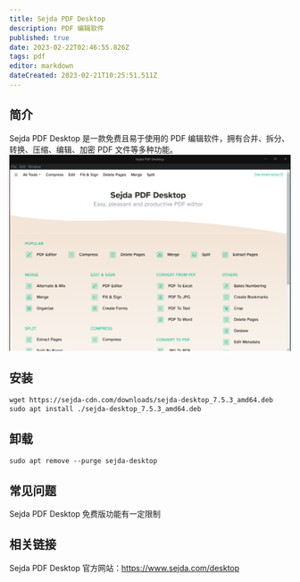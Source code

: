 ```yaml
---
title: Sejda PDF Desktop
description: PDF 编辑软件
published: true
date: 2023-02-22T02:46:55.826Z
tags: pdf
editor: markdown
dateCreated: 2023-02-21T10:25:51.511Z
---
```


## 简介
Sejda PDF Desktop 是一款免费且易于使用的 PDF 编辑软件，拥有合并、拆分、转换、压缩、编辑、加密 PDF 文件等多种功能。
![sejda.png](/sejda.png)
## 安装
```
wget https://sejda-cdn.com/downloads/sejda-desktop_7.5.3_amd64.deb
sudo apt install ./sejda-desktop_7.5.3_amd64.deb
```

## 卸载
```
sudo apt remove --purge sejda-desktop
```

## 常见问题
Sejda PDF Desktop 免费版功能有一定限制

## 相关链接
Sejda PDF Desktop 官方网站：https://www.sejda.com/desktop